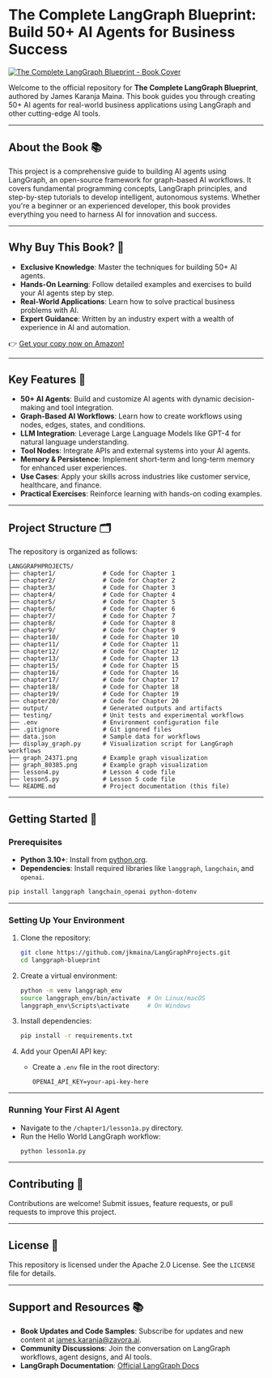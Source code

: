 # The Complete LangGraph Blueprint: Build 50+ AI Agents for Business Success

[![The Complete LangGraph Blueprint - Book Cover](https://m.media-amazon.com/images/I/81DpVdSAclL._SY466_.jpg)](https://www.amazon.com/Complete-LangGraph-Blueprint-Business-Success-ebook/dp/B0DP69QV7K)

Welcome to the official repository for **The Complete LangGraph Blueprint**, authored by James Karanja Maina. This book guides you through creating 50+ AI agents for real-world business applications using LangGraph and other cutting-edge AI tools.

---

## About the Book 📚

This project is a comprehensive guide to building AI agents using LangGraph, an open-source framework for graph-based AI workflows. It covers fundamental programming concepts, LangGraph principles, and step-by-step tutorials to develop intelligent, autonomous systems. Whether you're a beginner or an experienced developer, this book provides everything you need to harness AI for innovation and success.

---

## Why Buy This Book? 🎯

- **Exclusive Knowledge**: Master the techniques for building 50+ AI agents.
- **Hands-On Learning**: Follow detailed examples and exercises to build your AI agents step by step.
- **Real-World Applications**: Learn how to solve practical business problems with AI.
- **Expert Guidance**: Written by an industry expert with a wealth of experience in AI and automation.

👉 [Get your copy now on Amazon!](https://www.amazon.com/Complete-LangGraph-Blueprint-Business-Success-ebook/dp/B0DP69QV7K)

---

## Key Features 🚀

- **50+ AI Agents**: Build and customize AI agents with dynamic decision-making and tool integration.
- **Graph-Based AI Workflows**: Learn how to create workflows using nodes, edges, states, and conditions.
- **LLM Integration**: Leverage Large Language Models like GPT-4 for natural language understanding.
- **Tool Nodes**: Integrate APIs and external systems into your AI agents.
- **Memory & Persistence**: Implement short-term and long-term memory for enhanced user experiences.
- **Use Cases**: Apply your skills across industries like customer service, healthcare, and finance.
- **Practical Exercises**: Reinforce learning with hands-on coding examples.

---

## Project Structure 🗂

The repository is organized as follows:

```
LANGGRAPHPROJECTS/
├── chapter1/             # Code for Chapter 1
├── chapter2/             # Code for Chapter 2
├── chapter3/             # Code for Chapter 3
├── chapter4/             # Code for Chapter 4
├── chapter5/             # Code for Chapter 5
├── chapter6/             # Code for Chapter 6
├── chapter7/             # Code for Chapter 7
├── chapter8/             # Code for Chapter 8
├── chapter9/             # Code for Chapter 9
├── chapter10/            # Code for Chapter 10
├── chapter11/            # Code for Chapter 11
├── chapter12/            # Code for Chapter 12
├── chapter13/            # Code for Chapter 13
├── chapter15/            # Code for Chapter 15
├── chapter16/            # Code for Chapter 16
├── chapter17/            # Code for Chapter 17
├── chapter18/            # Code for Chapter 18
├── chapter19/            # Code for Chapter 19
├── chapter20/            # Code for Chapter 20
├── output/               # Generated outputs and artifacts
├── testing/              # Unit tests and experimental workflows
├── .env                  # Environment configuration file
├── .gitignore            # Git ignored files
├── data.json             # Sample data for workflows
├── display_graph.py      # Visualization script for LangGraph workflows
├── graph_24371.png       # Example graph visualization
├── graph_80385.png       # Example graph visualization
├── lesson4.py            # Lesson 4 code file
├── lesson5.py            # Lesson 5 code file
└── README.md             # Project documentation (this file)
```

---

## Getting Started 🚦

### Prerequisites

- **Python 3.10+**: Install from [python.org](https://www.python.org/downloads/).
- **Dependencies**: Install required libraries like `langgraph`, `langchain`, and `openai`.

```bash
pip install langgraph langchain_openai python-dotenv
```

---

### Setting Up Your Environment

1. Clone the repository:
   ```bash
   git clone https://github.com/jkmaina/LangGraphProjects.git
   cd langgraph-blueprint
   ```

2. Create a virtual environment:
   ```bash
   python -m venv langgraph_env
   source langgraph_env/bin/activate  # On Linux/macOS
   langgraph_env\Scripts\activate     # On Windows
   ```

3. Install dependencies:
   ```bash
   pip install -r requirements.txt
   ```

4. Add your OpenAI API key:
   - Create a `.env` file in the root directory:
     ```
     OPENAI_API_KEY=your-api-key-here
     ```

---

### Running Your First AI Agent

- Navigate to the `/chapter1/lesson1a.py` directory.
- Run the Hello World LangGraph workflow:
   ```bash
   python lesson1a.py
   ```

---

## Contributing 🤝

Contributions are welcome! Submit issues, feature requests, or pull requests to improve this project.

---

## License 📝

This repository is licensed under the Apache 2.0 License. See the `LICENSE` file for details.

---

## Support and Resources 📚

- **Book Updates and Code Samples**: Subscribe for updates and new content at [james.karanja@zavora.ai](mailto:james.karanja@zavora.ai).
- **Community Discussions**: Join the conversation on LangGraph workflows, agent designs, and AI tools.
- **LangGraph Documentation**: [Official LangGraph Docs](https://langgraph.docs.example)



